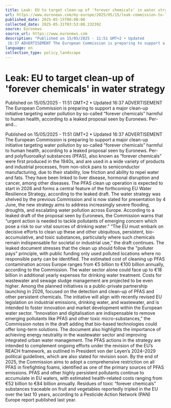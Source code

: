 ```yaml
---
title: Leak: EU to target clean-up of 'forever chemicals' in water strategy
url: https://www.euronews.com/my-europe/2025/05/15/leak-commission-to-launch-major-pfas-clean-up-as-part-of-water-resilience-strategy
published_date: 2025-05-15T00:00:00
collected_date: 2025-05-31T03:53:08.232392
source: Euronews
source_url: https://www.euronews.com
description: "Published on 15/05/2025 - 11:51 GMT+2 • Updated
 16:37 ADVERTISEMENT The European Commission is preparing to support a major clean-up initiative targeting water pollution by so-called “forever chemicals” harmful to human health, according to a leaked proposal seen by Euronews. Per- and..."
language: en
collection_type: policy_landscape
---
```


# Leak: EU to target clean-up of 'forever chemicals' in water strategy

Published on 15/05/2025 - 11:51 GMT+2 • Updated
 16:37 ADVERTISEMENT The European Commission is preparing to support a major clean-up initiative targeting water pollution by so-called “forever chemicals” harmful to human health, according to a leaked proposal seen by Euronews. Per- and...

Published on 15/05/2025 - 11:51 GMT+2 • Updated
 16:37 ADVERTISEMENT The European Commission is preparing to support a major clean-up initiative targeting water pollution by so-called “forever chemicals” harmful to human health, according to a leaked proposal seen by Euronews. Per- and polyfluoroalkyl substances (PFAS), also known as “forever chemicals” were first produced in the 1940s, and are used in a wide variety of products and industrial processes, from non-stick pans to semiconductor manufacturing, due to their stability, low friction and ability to repel water and fats. They have been linked to liver disease, hormonal disruption and cancer, among other diseases. The PFAS clean up operation is expected to start in 2026 and forms a central feature of the forthcoming EU Water Resilience Strategy, according to the leaked draft. The water strategy was shelved by the previous Commission and is now slated for presentation by 4 June, the new strategy aims to address increasingly severe flooding, droughts, and escalating water pollution across Europe. According to a leaked draft of the proposal seen by Euronews, the Commission warns that “urgent action is needed to tackle pollutants of emerging concern which pose a risk to our vital sources of drinking water.” “The EU must embark on decisive efforts to clean up these and other ubiquitous, persistent, bio-accumulative, and toxic substances, particularly where such chemicals remain indispensable for societal or industrial use,” the draft continues. The leaked document stresses that the clean up should follow the "polluter pays" principle, with public funding only used polluted locations where no responsible party can be identified. The estimated cost of cleaning up PFAS contamination across Europe ranges from €5 billion to €100 billion annually, according to the Commission. The water sector alone could face up to €18 billion in additional yearly expenses for drinking water treatment. Costs for wastewater and sewage sludge management are projected to be even higher. Among the planned initiatives is a public-private partnership launching in 2026, focused on the detection and clean-up of PFAS and other persistent chemicals. The initiative will align with recently revised EU legislation on industrial emissions, drinking water, and wastewater, and is intended to foster innovation and market development within the European water sector. “Innovation and digitalisation are indispensable to remove emerging pollutants like PFAS and other toxic micro-substances,” the Commission notes in the draft adding that bio-based technologies could offer long-term solutions. The document also highlights the importance of achieving energy neutrality in the wastewater sector and improving integrated urban water management. The PFAS actions in the strategy are intended to complement ongoing efforts under the revision of the EU’s REACH framework, as outlined in President von der Leyen’s 2024–2029 political guidelines, which are also slated for revision soon. By the end of 2025, the Commission aims to adopt a comprehensive restriction on all PFAS in firefighting foams, identified as one of the primary sources of PFAS emissions. PFAS and other highly persistent pollutants continue to accumulate in EU waters, with estimated health-related costs ranging from €52 billion to €84 billion annually. Residues of toxic “forever chemicals” substances traceable on fruit and vegetables reportedly tripled in the EU over the last 10 years, according to a Pesticide Action Network (PAN) Europe report published last year.